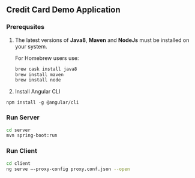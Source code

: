 ## Credit Card Demo Application

### Prerequsites
1. The latest versions of **Java8**, **Maven** and **NodeJs** must be installed on your system. 
    
    For Homebrew users use:
    ```bash
    brew cask install java8
    brew install maven
    brew install node
    ```
2. Install Angular CLI
```
npm install -g @angular/cli
```

### Run Server
```bash
cd server
mvn spring-boot:run
```

### Run Client
```bash
cd client
ng serve —-proxy-config proxy.conf.json --open
```